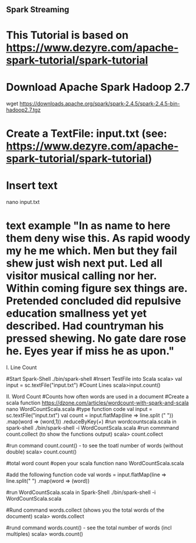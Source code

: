 ## Spark Streaming

# This Tutorial is based on https://www.dezyre.com/apache-spark-tutorial/spark-tutorial
# Download Apache Spark Hadoop 2.7
wget https://downloads.apache.org/spark/spark-2.4.5/spark-2.4.5-bin-hadoop2.7.tgz 
# Create a TextFile: input.txt  (see: https://www.dezyre.com/apache-spark-tutorial/spark-tutorial)
# Insert text
nano input.txt
# text example "In as name to here them deny wise this. As rapid woody my he me which. Men but they fail shew just wish next put. Led all visitor musical calling nor her. Within coming figure sex things are. Pretended concluded did repulsive education smallness yet yet described. Had countryman his pressed shewing. No gate dare rose he. Eyes year if miss he as upon."

I. Line Count

#Start Spark-Shell
./bin/spark-shell
#Insert TestFile into Scala
scala> val input = sc.textFile("input.txt")
#Count Lines
scala>input.count()

II. Word Count
#Counts how often words are used in a document
#Create a scala function https://dzone.com/articles/wordcount-with-spark-and-scala
nano WordCountScala.scala
#type function code
val input = sc.textFile("input.txt")
val count = input.flatMap(line => line.split (" "))
.map(word => (word,1))
.reduceByKey(_+_)
#run wordcountscala.scala in spark-shell
./bin/spark-shell -i WordCountScala.scala
#run commmand count.collect (to show the functions output)
scala> count.collect

#run command count.count() - to see the toatl number of words (without double)
scala> count.count()

#total word count
#open your scala function
nano WordCountScala.scala

#add the following function code
val words = input.flatMap(line => line.split(" ")
.map(word => (word))

#run WordCountScala.scala in Spark-Shell
./bin/spark-shell -i WordCountScala.scala

#Rund command words.collect (shows you the total words of the document)
scala> words.collect

#rund command words.count() - see the total number of words (incl multiples)
scala> words.count()



